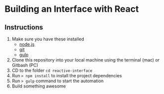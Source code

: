 # Building an Interface with React

## Instructions

1. Make sure you have these installed
	- [node.js](http://nodejs.org/)
	- [git](http://git-scm.com/)
	- [gulp](http://gulpjs.com/)
2. Clone this repository into your local machine using the terminal (mac) or Gitbash (PC)
3. CD to the folder `cd reactive-interface`
4. Run `> npm install` to install the project dependencies
5. Run `> gulp` command to start the automation
6. Build something awesome
